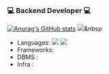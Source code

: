 ### 💻 Backend Developer 💻
[![Anurag's GitHub stats](https://github-readme-stats.vercel.app/api?username=loyu78&show_icons=true&theme=cobalt)](https://github.com/anuraghazra/github-readme-stats)
<img src="https://img.shields.io/badge/쓰고자하는_텍스트-컬러코드?style=flat-square&logo=simpleicons에서_아이콘이름&logoColor=white"/></a>&nbsp 
- Languages: <img src="https://img.shields.io/badge/Python-3766AB?style=flat-square&logo=Python&logoColor=white"/></a> <img src="https://img.shields.io/badge/JS-#F7DF1E?style=flat-square&logo=Python&logoColor=white"/></a>
- Frameworks:
- DBMS : 
- Infra :
